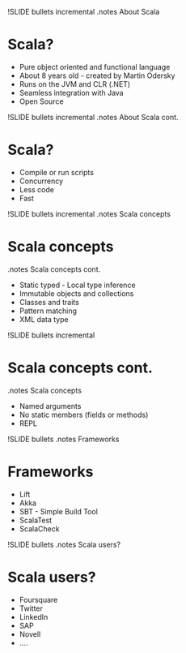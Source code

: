 !SLIDE bullets incremental
.notes About Scala

# Scala? #

* Pure object oriented and functional language
* About 8 years old - created by Martin Odersky
* Runs on the JVM and CLR (.NET)
* Seamless integration with Java
* Open Source

!SLIDE bullets incremental
.notes About Scala cont.

# Scala? #

* Compile or run scripts
* Concurrency
* Less code
* Fast

!SLIDE bullets incremental
.notes Scala concepts

# Scala concepts #
.notes Scala concepts cont.

* Static typed - Local type inference
* Immutable objects and collections
* Classes and traits
* Pattern matching
* XML data type

!SLIDE bullets incremental

# Scala concepts cont. #
.notes Scala concepts

* Named arguments
* No static members (fields or methods)
* REPL

!SLIDE bullets
.notes Frameworks

# Frameworks #

* Lift
* Akka
* SBT - Simple Build Tool
* ScalaTest
* ScalaCheck

!SLIDE bullets
.notes Scala users?

# Scala users? #

* Foursquare
* Twitter
* LinkedIn
* SAP
* Novell
* .... 


